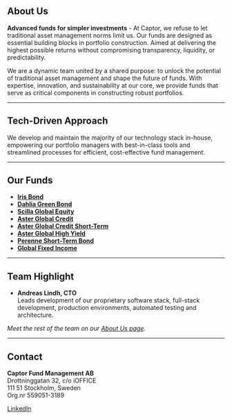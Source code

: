 ## About Us

**Advanced funds for simpler investments** - At Captor, we refuse to let traditional asset management norms limit us. Our funds are designed as essential building blocks in portfolio construction. Aimed at delivering the highest possible returns without compromising transparency, liquidity, or predictability.

We are a dynamic team united by a shared purpose: to unlock the potential of traditional asset management and shape the future of funds. With expertise, innovation, and sustainability at our core, we provide funds that serve as critical components in constructing robust portfolios.

---

## Tech-Driven Approach

We develop and maintain the majority of our technology stack in-house, empowering our portfolio managers with best-in-class tools and streamlined processes for efficient, cost-effective fund management.

---

## Our Funds

- **[Iris Bond](https://captor.se/fonder/iris)**
- **[Dahlia Green Bond](https://captor.se/fonder/dahlia)**
- **[Scilla Global Equity](https://captor.se/fonder/scilla)**
- **[Aster Global Credit](https://captor.se/fonder/aster)**
- **[Aster Global Credit Short-Term](https://captor.se/fonder/asterst)**
- **[Aster Global High Yield](https://captor.se/fonder/asterhy)**
- **[Perenne Short-Term Bond](https://captor.se/fonder/perenne)**
- **[Global Fixed Income](https://captor.se/fonder/globalfi)**

---

## Team Highlight

- **Andreas Lindh, CTO**  
  Leads development of our proprietary software stack, full-stack development, production environments, automated testing and architecture.

*Meet the rest of the team on our [About Us page](https://captor.se/vilka-vi-ar).*

---

## Contact

**Captor Fund Management AB**  
Drottninggatan 32, c/o iOFFICE  
111 51 Stockholm, Sweden  
Org.nr 559051-3189

[LinkedIn](https://www.linkedin.com/company/captor-fund-management-ab)
